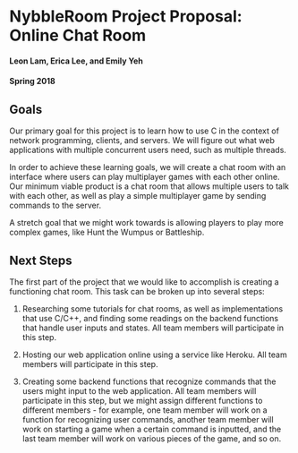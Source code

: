 # NybbleRoom Project Proposal: Online Chat Room

#### Leon Lam, Erica Lee, and Emily Yeh

#### Spring 2018

## Goals

Our primary goal for this project is to learn how to use C in the context of network programming, clients, and servers. We will figure out what web applications with multiple concurrent users need, such as multiple threads.

In order to achieve these learning goals, we will create a chat room with an interface where users can play multiplayer games with each other online. Our minimum viable product is a chat room that allows multiple users to talk with each other, as well as play a simple multiplayer game by sending commands to the server.

A stretch goal that we might work towards is allowing players to play more complex games, like Hunt the Wumpus or Battleship.

## Next Steps

The first part of the project that we would like to accomplish is creating a functioning chat room. This task can be broken up into several steps:

1) Researching some tutorials for chat rooms, as well as implementations that use C/C++, and finding some readings on the backend functions that handle user inputs and states. All team members will participate in this step.

2) Hosting our web application online using a service like Heroku. All team members will participate in this step.

3) Creating some backend functions that recognize commands that the users might input to the web application. All team members will participate in this step, but we might assign different functions to different members - for example, one team member will work on a function for recognizing user commands, another team member will work on starting a game when a certain command is inputted, and the last team member will work on various pieces of the game, and so on.
